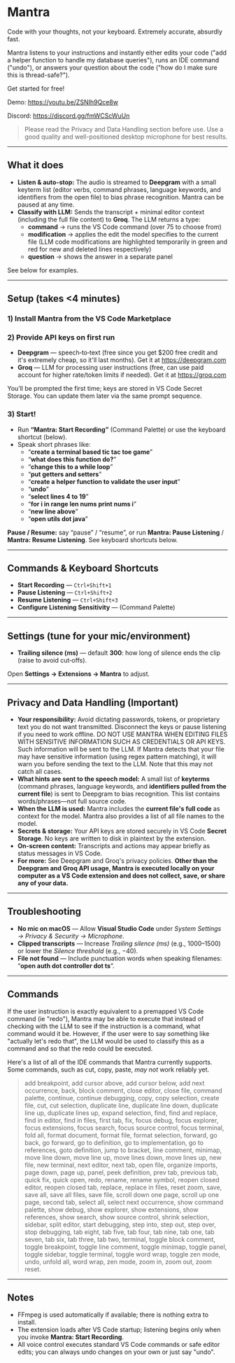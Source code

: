 # Mantra

Code with your thoughts, not your keyboard. Extremely accurate, absurdly fast.

Mantra listens to your instructions and instantly either edits your code ("add a helper function to handle my database queries"), runs an IDE command ("undo"), or answers your question about the code ("how do I make sure this is thread-safe?").

Get started for free!

Demo: https://youtu.be/ZSNIh9Qce8w

Discord: https://discord.gg/fmWCScWuUn

> Please read the Privacy and Data Handling section before use. Use a good quality and well-positioned desktop microphone for best results.

---

## What it does

- **Listen & auto-stop:** The audio is streamed to **Deepgram** with a small keyterm list (editor verbs, command phrases, language keywords, and identifiers from the open file) to bias phrase recognition. Mantra can be paused at any time.
- **Classify with LLM:** Sends the transcript + minimal editor context (including the full file content) to **Groq**. The LLM returns a type:
  - **command** → runs the VS Code command (over 75 to choose from)
  - **modification** → applies the edit the model specifies to the current file (LLM code modifications are highlighted temporarily in green and red for new and deleted lines respectively)
  - **question** → shows the answer in a separate panel

See below for examples.

---

## Setup (takes <4 minutes)
### 1) Install Mantra from the VS Code Marketplace

### 2) Provide API keys on first run

- **Deepgram** — speech‑to‑text (free since you get $200 free credit and it's extremely cheap, so it'll last months). Get it at https://deepgram.com
- **Groq** — LLM for processing user instructions (free, can use paid account for higher rate/token limits if needed). Get it at https://groq.com

You’ll be prompted the first time; keys are stored in VS Code Secret Storage. You can update them later via the same prompt sequence.

### 3) Start!

- Run **“Mantra: Start Recording”** (Command Palette) or use the keyboard shortcut (below).  
- Speak short phrases like:
  - “**create a terminal based tic tac toe game**”
  - “**what does this function do?**”
  - “**change this to a while loop**”
  - “**put getters and setters**”
  - “**create a helper function to validate the user input**”
  - “**undo**”
  - “**select lines 4 to 19**”
  - “**for i in range len nums print nums i**”
  - “**new line above**”
  - “**open utils dot java**”

**Pause / Resume:** say “pause” / “resume”, or run **Mantra: Pause Listening** / **Mantra: Resume Listening**. See keyboard shortcuts below.

---

## Commands & Keyboard Shortcuts

- **Start Recording** — `Ctrl+Shift+1`  
- **Pause Listening** — `Ctrl+Shift+2`  
- **Resume Listening** — `Ctrl+Shift+3`  
- **Configure Listening Sensitivity** — (Command Palette)

---

## Settings (tune for your mic/environment)
- **Trailing silence (ms)** — default **300**: how long of silence ends the clip (raise to avoid cut‑offs).

Open **Settings → Extensions → Mantra** to adjust.

---

## Privacy and Data Handling (Important)

- **Your responsibility:** Avoid dictating passwords, tokens, or proprietary text you do not want transmitted. Disconnect the keys or pause listening if you need to work offline. DO NOT USE MANTRA WHEN EDITING FILES WITH SENSITIVE INFORMATION SUCH AS CREDENTIALS OR API KEYS. Such information will be sent to the LLM. If Mantra detects that your file may have sensitive information (using regex pattern matching), it will warn you before sending the text to the LLM. Note that this may not catch all cases.
- **What hints are sent to the speech model:** A small list of **keyterms** (command phrases, language keywords, and **identifiers pulled from the current file**) is sent to Deepgram to bias recognition. This list contains words/phrases—not full source code.
- **When the LLM is used:** Mantra includes the **current file's full code** as context for the model. Mantra also provides a list of all file names to the model.
- **Secrets & storage:** Your API keys are stored securely in VS Code **Secret Storage**. No keys are written to disk in plaintext by the extension.
- **On‑screen content:** Transcripts and actions may appear briefly as status messages in VS Code.
- **For more:** See Deepgram and Groq's privacy policies. **Other than the Deepgram and Groq API usage, Mantra is executed locally on your computer as a VS Code extension and does not collect, save, or share any of your data.**

---

## Troubleshooting
 
- **No mic on macOS** — Allow **Visual Studio Code** under *System Settings → Privacy & Security → Microphone*.  
- **Clipped transcripts** — Increase *Trailing silence (ms)* (e.g., 1000–1500) or lower the *Silence threshold* (e.g., −40).  
- **File not found** — Include punctuation words when speaking filenames: “**open auth dot controller dot ts**”.

---

## Commands

If the user instruction is exactly equivalent to a premapped VS Code command (ie "redo"), Mantra may be able to execute that instead of checking with the LLM to see if the instruction is a command, what command would it be. However, if the user were to say something like "actually let's redo that", the LLM would be used to classify this as a command and so that the redo could be executed.

Here's a list of all of the IDE commands that Mantra currently supports. Some commands, such as cut, copy, paste, *may not* work reliably yet.

> add breakpoint, add cursor above, add cursor below, add next occurrence, back, block comment, close editor, close file, command palette, continue, continue debugging, copy, copy selection, create file, cut, cut selection, duplicate line, duplicate line down, duplicate line up, duplicate lines up, expand selection, find, find and replace, find in editor, find in files, first tab, fix, focus debug, focus explorer, focus extensions, focus search, focus source control, focus terminal, fold all, format document, format file, format selection, forward, go back, go forward, go to definition, go to implementation, go to references, goto definition, jump to bracket, line comment, minimap, move line down, move line up, move lines down, move lines up, new file, new terminal, next editor, next tab, open file, organize imports, page down, page up, panel, peek definition, prev tab, previous tab, quick fix, quick open, redo, rename, rename symbol, reopen closed editor, reopen closed tab, replace, replace in files, reset zoom, save, save all, save all files, save file, scroll down one page, scroll up one page, second tab, select all, select next occurrence, show command palette, show debug, show explorer, show extensions, show references, show search, show source control, shrink selection, sidebar, split editor, start debugging, step into, step out, step over, stop debugging, tab eight, tab five, tab four, tab nine, tab one, tab seven, tab six, tab three, tab two, terminal, toggle block comment, toggle breakpoint, toggle line comment, toggle minimap, toggle panel, toggle sidebar, toggle terminal, toggle word wrap, toggle zen mode, undo, unfold all, word wrap, zen mode, zoom in, zoom out, zoom reset.

---

## Notes

- FFmpeg is used automatically if available; there is nothing extra to install.  
- The extension loads after VS Code startup; listening begins only when you invoke **Mantra: Start Recording**.  
- All voice control executes standard VS Code commands or safe editor edits; you can always undo changes on your own or just say "undo".